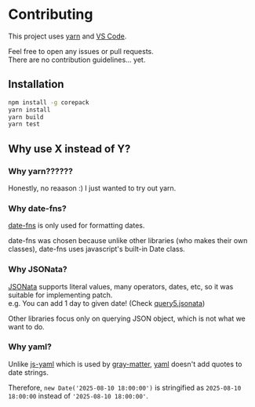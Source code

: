 # Contributing

This project uses [yarn](https://yarnpkg.com/) and [VS Code](https://code.visualstudio.com/).

Feel free to open any issues or pull requests.  
There are no contribution guidelines... yet.

## Installation

```bash
npm install -g corepack
yarn install
yarn build
yarn test
```

## Why use X instead of Y?

### Why yarn??????

Honestly, no reaason :) I just wanted to try out yarn.

### Why date-fns?

[date-fns](https://date-fns.org/) is only used for formatting dates.

date-fns was chosen because unlike other libraries (who makes their own classes),
date-fns uses javascript's built-in Date class.

### Why JSONata?

[JSONata](https://docs.jsonata.org/overview.html) supports literal values, many operators, dates, etc, so it was suitable for implementing patch.  
e.g. You can add 1 day to given date! (Check [query5.jsonata](https://github.com/CookieHCl/mfmf/blob/main/tests/fixtures/query/query5.jsonata))

Other libraries focus only on querying JSON object, which is not what we want to do.

### Why yaml?

Unlike [js-yaml](https://github.com/nodeca/js-yaml) which is used by [gray-matter](https://github.com/jonschlinkert/gray-matter),
[yaml](https://eemeli.org/yaml/) doesn't add quotes to date strings.

Therefore, `new Date('2025-08-10 18:00:00')` is stringified as `2025-08-10 18:00:00` instead of `'2025-08-10 18:00:00'`.
